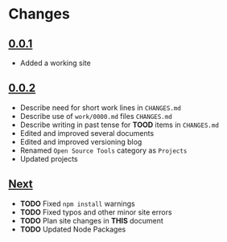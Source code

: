 # Changes

## [0.0.1](https://go.s3d.club/s3d-website/work/0.0.1)
- Added a working site

## [0.0.2](https://go.s3d.club/s3d-website/work/0.0.2)
- Describe need for short work lines in `CHANGES.md`
- Describe use of `work/0000.md` files `CHANGES.md`
- Describe writing in past tense for **TOOD** items in `CHANGES.md`
- Edited and improved several documents
- Edited and improved versioning blog
- Renamed `Open Source Tools` category as `Projects`
- Updated projects

## [Next](https://go.s3d.club/s3d-website/next)
- **TODO** Fixed `npm install` warnings
- **TODO** Fixed typos and other minor site errors
- **TODO** Plan site changes in **THIS** document
- **TODO** Updated Node Packages
